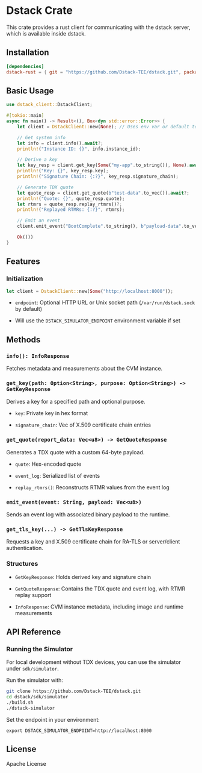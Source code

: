 # Dstack Crate

This crate provides a rust client for communicating with the dstack server, which is available inside dstack.

## Installation

```toml
[dependencies]
dstack-rust = { git = "https://github.com/Dstack-TEE/dstack.git", package = "dstack-rust" }
```

## Basic Usage

```rust
use dstack_client::DstackClient;

#[tokio::main]
async fn main() -> Result<(), Box<dyn std::error::Error>> {
    let client = DstackClient::new(None); // Uses env var or default to Unix socket

    // Get system info
    let info = client.info().await?;
    println!("Instance ID: {}", info.instance_id);

    // Derive a key
    let key_resp = client.get_key(Some("my-app".to_string()), None).await?;
    println!("Key: {}", key_resp.key);
    println!("Signature Chain: {:?}", key_resp.signature_chain);

    // Generate TDX quote
    let quote_resp = client.get_quote(b"test-data".to_vec()).await?;
    println!("Quote: {}", quote_resp.quote);
    let rtmrs = quote_resp.replay_rtmrs()?;
    println!("Replayed RTMRs: {:?}", rtmrs);

    // Emit an event
    client.emit_event("BootComplete".to_string(), b"payload-data".to_vec()).await?;

    Ok(())
}
```

## Features
### Initialization

```rust
let client = DstackClient::new(Some("http://localhost:8000"));
```
- `endpoint`: Optional HTTP URL or Unix socket path (`/var/run/dstack.sock` by default)

- Will use the `DSTACK_SIMULATOR_ENDPOINT` environment variable if set

## Methods

### `info(): InfoResponse`

Fetches metadata and measurements about the CVM instance.

### `get_key(path: Option<String>, purpose: Option<String>) -> GetKeyResponse`

Derives a key for a specified path and optional purpose.

- `key`: Private key in hex format

- `signature_chain`: Vec of X.509 certificate chain entries

### `get_quote(report_data: Vec<u8>) -> GetQuoteResponse`

Generates a TDX quote with a custom 64-byte payload.

- `quote`: Hex-encoded quote

- `event_log`: Serialized list of events

- `replay_rtmrs()`: Reconstructs RTMR values from the event log

### `emit_event(event: String, payload: Vec<u8>)`
Sends an event log with associated binary payload to the runtime.

### `get_tls_key(...) -> GetTlsKeyResponse`
Requests a key and X.509 certificate chain for RA-TLS or server/client authentication.

### Structures
- `GetKeyResponse`: Holds derived key and signature chain

- `GetQuoteResponse`: Contains the TDX quote and event log, with RTMR replay support

- `InfoResponse`: CVM instance metadata, including image and runtime measurements

## API Reference

### Running the Simulator

For local development without TDX devices, you can use the simulator under `sdk/simulator`.

Run the simulator with:

```bash
git clone https://github.com/Dstack-TEE/dstack.git
cd dstack/sdk/simulator
./build.sh
./dstack-simulator
```
Set the endpoint in your environment:

```
export DSTACK_SIMULATOR_ENDPOINT=http://localhost:8000
```

## License

Apache License
